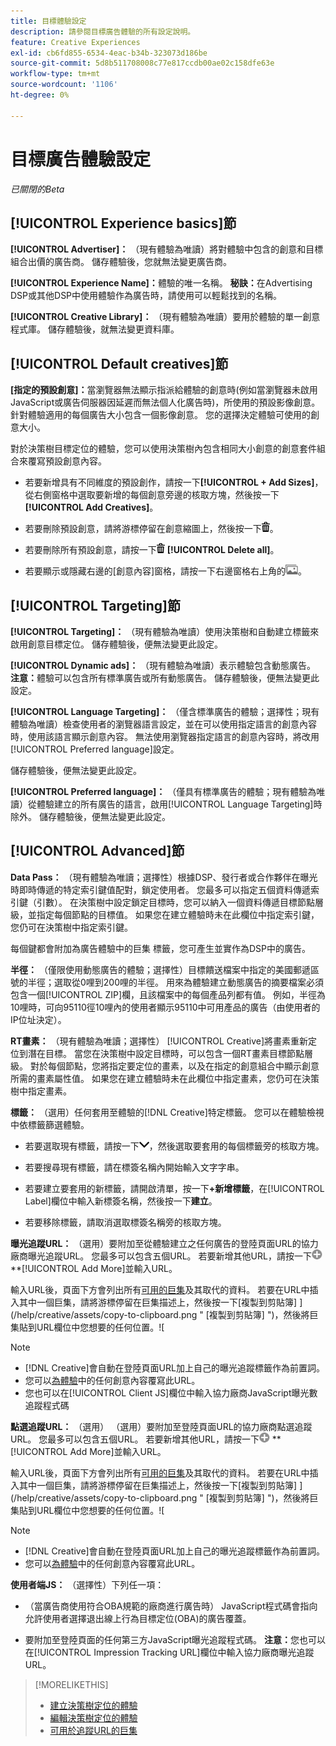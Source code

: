 ```yaml
---
title: 目標體驗設定
description: 請參閱目標廣告體驗的所有設定說明。
feature: Creative Experiences
exl-id: cb6fd855-6534-4eac-b34b-323073d186be
source-git-commit: 5d8b511708008c77e817ccdb00ae02c158dfe63e
workflow-type: tm+mt
source-wordcount: '1106'
ht-degree: 0%

---
```


# 目標廣告體驗設定

*已關閉的Beta*

## [!UICONTROL Experience basics]節

**[!UICONTROL Advertiser]：** （現有體驗為唯讀）將對體驗中包含的創意和目標組合出價的廣告商。 儲存體驗後，您就無法變更廣告商。

**[!UICONTROL Experience Name]：**&#x200B;體驗的唯一名稱。 **秘訣：**&#x200B;在Advertising DSP或其他DSP中使用體驗作為廣告時，請使用可以輕鬆找到的名稱。

**[!UICONTROL Creative Library]：** （現有體驗為唯讀）要用於體驗的單一創意程式庫。 儲存體驗後，就無法變更資料庫。

## [!UICONTROL Default creatives]節

**\[指定的預設創意\]：**&#x200B;當瀏覽器無法顯示指派給體驗的創意時(例如當瀏覽器未啟用JavaScript或廣告伺服器因延遲而無法個人化廣告時)，所使用的預設影像創意。 針對體驗適用的每個廣告大小包含一個影像創意。 您的選擇決定體驗可使用的創意大小。<!-- In the legacy product, you selected the ad sizes for the experience, and then selected default images for each of those ad sizes. This feels a little wonky in that there isn't a distinct/obvious "Creative Sizes" setting to reference. -->

對於決策樹目標定位的體驗，您可以使用決策樹內包含相同大小創意的創意套件組合來覆寫預設創意內容。<!-- verify -->

* 若要新增具有不同維度的預設創作，請按一下&#x200B;**[!UICONTROL + Add Sizes]**，從右側窗格中選取要新增的每個創意旁邊的核取方塊，然後按一下&#x200B;**[!UICONTROL Add Creatives]**。

* 若要刪除預設創意，請將游標停留在創意縮圖上，然後按一下![刪除](/help/creative/assets/delete.png "刪除")。

* 若要刪除所有預設創意，請按一下![刪除](/help/creative/assets/delete.png "刪除") **[!UICONTROL Delete all]**。

* 若要顯示或隱藏右邊的[創意內容]窗格，請按一下右邊窗格右上角的![顯示/隱藏](/help/creative/assets/hide-show-creatives.png "顯示/隱藏")。

## [!UICONTROL Targeting]節

**[!UICONTROL Targeting]：** （現有體驗為唯讀）使用決策樹和自動建立標籤來啟用創意目標定位。 儲存體驗後，便無法變更此設定。

**[!UICONTROL Dynamic ads]：** （現有體驗為唯讀）表示體驗包含動態廣告。 **注意：**&#x200B;體驗可以包含所有標準廣告或所有動態廣告。 儲存體驗後，便無法變更此設定。

**[!UICONTROL Language Targeting]：** （僅含標準廣告的體驗；選擇性；現有體驗為唯讀）檢查使用者的瀏覽器語言設定，並在可以使用指定語言的創意內容時，使用該語言顯示創意內容。 無法使用瀏覽器指定語言的創意內容時，將改用[!UICONTROL Preferred language]設定。

儲存體驗後，便無法變更此設定。

**[!UICONTROL Preferred language]：** （僅具有標準廣告的體驗；現有體驗為唯讀）從體驗建立的所有廣告的語言，啟用[!UICONTROL Language Targeting]時除外。 儲存體驗後，便無法變更此設定。

## [!UICONTROL Advanced]節

**Data Pass：** （現有體驗為唯讀；選擇性）根據DSP、發行者或合作夥伴在曝光時即時傳遞的特定索引鍵值配對，鎖定使用者。 您最多可以指定五個資料傳遞索引鍵（引數）。 在決策樹中設定鎖定目標時，您可以納入一個資料傳遞目標節點層級，並指定每個節點的目標值。 如果您在建立體驗時未在此欄位中指定索引鍵，您仍可在決策樹中指定索引鍵。<!-- May move this to just within the decision tree.  -->

每個鍵都會附加為廣告體驗中的巨集
標籤，您可產生並實作為DSP中的廣告。

**半徑：** （僅限使用動態廣告的體驗；選擇性）目標饋送檔案中指定的美國郵遞區號的半徑；選取從0哩到200哩的半徑。 用來為體驗建立動態廣告的摘要檔案必須包含一個[!UICONTROL ZIP]欄<!-- or a user-named column mapped to a ZIP column -->，且該檔案中的每個產品列都有值。 例如，半徑為10哩時，可向95110徑10哩內的使用者顯示95110中可用產品的廣告（由使用者的IP位址決定）。

**RT畫素：** （現有體驗為唯讀；選擇性） [!UICONTROL Creative]將畫素重新定位到潛在目標。 當您在決策樹中設定目標時，可以包含一個RT畫素目標節點層級。 對於每個節點，您將指定要定位的畫素，以及在指定的創意組合中顯示創意所需的畫素屬性值。 如果您在建立體驗時未在此欄位中指定畫素，您仍可在決策樹中指定畫素。<!-- May move this to just within the decision tree. -->

**標籤：**<!-- should be "Labels" --> （選用）任何套用至體驗的[!DNL Creative]特定標籤。 您可以在體驗<!-- sic -->檢視中依標籤篩選體驗。

* 若要選取現有標籤，請按一下![向下](/help/creative/assets/chevron-down.png "向下")，然後選取要套用的每個標籤旁的核取方塊。

* 若要搜尋現有標籤，請在標簽名稱內開始輸入文字字串。

* 若要建立要套用的新標籤，請開啟清單，按一下&#x200B;**+新增標籤**，在[!UICONTROL Label]欄位中輸入新標簽名稱，然後按一下&#x200B;**建立**。

* 若要移除標籤，請取消選取標簽名稱旁的核取方塊。

**曝光追蹤URL：** （選用）要附加至從體驗建立之任何廣告的登陸頁面URL的協力廠商曝光追蹤URL。 您最多可以包含五個URL。 若要新增其他URL，請按一下![圖示](/help/creative/assets/create.png) **[!UICONTROL Add More]並輸入URL。

輸入URL後，頁面下方會列出所有[可用的巨集](/help/creative/creative-macros.md)及其取代的資料。 若要在URL中插入其中一個巨集，請將游標停留在巨集描述上，然後按一下[複製到剪貼簿] ](/help/creative/assets/copy-to-clipboard.png " [複製到剪貼簿] ")，然後將巨集貼到URL欄位中您想要的任何位置。![

>[!NOTE]
>
>* [!DNL Creative]會自動在登陸頁面URL加上自己的曝光追蹤標籤作為前置詞。
>* 您可以[為體驗](experience-tracking-urls-targeting.md)中的任何創意內容覆寫此URL。
>* 您也可以在[!UICONTROL Client JS]欄位中輸入協力廠商JavaScript曝光數追蹤程式碼

**點選追蹤URL：** （選用） （選用）要附加至登陸頁面URL的協力廠商點選追蹤URL。 您最多可以包含五個URL。 若要新增其他URL，請按一下![圖示](/help/creative/assets/create.png) **[!UICONTROL Add More]並輸入URL。

輸入URL後，頁面下方會列出所有[可用的巨集](/help/creative/creative-macros.md)及其取代的資料。 若要在URL中插入其中一個巨集，請將游標停留在巨集描述上，然後按一下[複製到剪貼簿] ](/help/creative/assets/copy-to-clipboard.png " [複製到剪貼簿] ")，然後將巨集貼到URL欄位中您想要的任何位置。![

>[!NOTE]
>
>* [!DNL Creative]會自動在登陸頁面URL加上自己的曝光追蹤標籤作為前置詞。
>* 您可以[為體驗](experience-tracking-urls-targeting.md)中的任何創意內容覆寫此URL。

**使用者端JS：** （選擇性）下列任一項：

* （當廣告商使用符合OBA規範的廠商進行廣告時） JavaScript程式碼會指向允許使用者選擇退出線上行為目標定位(OBA)的廣告覆蓋。

* 要附加至登陸頁面的任何第三方JavaScript曝光追蹤程式碼。 **注意：**&#x200B;您也可以在[!UICONTROL Impression Tracking URL]欄位中輸入協力廠商曝光追蹤URL。

>[!MORELIKETHIS]
>
>* [建立決策樹定位的體驗](experience-create-targeting.md)
>* [編輯決策樹定位的體驗](experience-edit-targeting.md)
>* [可用於追蹤URL的巨集](/help/creative/creative-macros.md)
